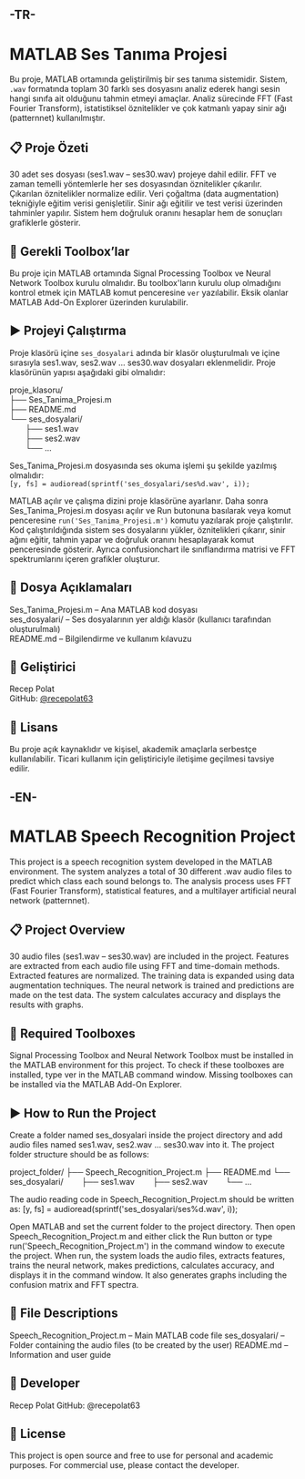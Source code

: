 ## -TR-
# MATLAB Ses Tanıma Projesi

Bu proje, MATLAB ortamında geliştirilmiş bir ses tanıma sistemidir. Sistem, `.wav` formatında toplam 30 farklı ses dosyasını analiz ederek hangi sesin hangi sınıfa ait olduğunu tahmin etmeyi amaçlar. Analiz sürecinde FFT (Fast Fourier Transform), istatistiksel öznitelikler ve çok katmanlı yapay sinir ağı (patternnet) kullanılmıştır.

## 📋 Proje Özeti

30 adet ses dosyası (ses1.wav – ses30.wav) projeye dahil edilir. FFT ve zaman temelli yöntemlerle her ses dosyasından öznitelikler çıkarılır. Çıkarılan öznitelikler normalize edilir. Veri çoğaltma (data augmentation) tekniğiyle eğitim verisi genişletilir. Sinir ağı eğitilir ve test verisi üzerinden tahminler yapılır. Sistem hem doğruluk oranını hesaplar hem de sonuçları grafiklerle gösterir.

## 🧰 Gerekli Toolbox’lar

Bu proje için MATLAB ortamında Signal Processing Toolbox ve Neural Network Toolbox kurulu olmalıdır. Bu toolbox'ların kurulu olup olmadığını kontrol etmek için MATLAB komut penceresine `ver` yazılabilir. Eksik olanlar MATLAB Add-On Explorer üzerinden kurulabilir.

## ▶️ Projeyi Çalıştırma

Proje klasörü içine `ses_dosyalari` adında bir klasör oluşturulmalı ve içine sırasıyla ses1.wav, ses2.wav ... ses30.wav dosyaları eklenmelidir. Proje klasörünün yapısı aşağıdaki gibi olmalıdır:

proje_klasoru/  
├── Ses_Tanima_Projesi.m  
├── README.md  
└── ses_dosyalari/  
  ├── ses1.wav  
  ├── ses2.wav  
  └── ...  

Ses_Tanima_Projesi.m dosyasında ses okuma işlemi şu şekilde yazılmış olmalıdır:  
`[y, fs] = audioread(sprintf('ses_dosyalari/ses%d.wav', i));`

MATLAB açılır ve çalışma dizini proje klasörüne ayarlanır. Daha sonra Ses_Tanima_Projesi.m dosyası açılır ve Run butonuna basılarak veya komut penceresine `run('Ses_Tanima_Projesi.m')` komutu yazılarak proje çalıştırılır. Kod çalıştırıldığında sistem ses dosyalarını yükler, öznitelikleri çıkarır, sinir ağını eğitir, tahmin yapar ve doğruluk oranını hesaplayarak komut penceresinde gösterir. Ayrıca confusionchart ile sınıflandırma matrisi ve FFT spektrumlarını içeren grafikler oluşturur.

## 📂 Dosya Açıklamaları

Ses_Tanima_Projesi.m – Ana MATLAB kod dosyası  
ses_dosyalari/ – Ses dosyalarının yer aldığı klasör (kullanıcı tarafından oluşturulmalı)  
README.md – Bilgilendirme ve kullanım kılavuzu

## 👤 Geliştirici

Recep Polat  
GitHub: [@recepolat63](https://github.com/recepolat63)

## 📝 Lisans

Bu proje açık kaynaklıdır ve kişisel, akademik amaçlarla serbestçe kullanılabilir. Ticari kullanım için geliştiriciyle iletişime geçilmesi tavsiye edilir.

## -EN-

# MATLAB Speech Recognition Project
This project is a speech recognition system developed in the MATLAB environment. The system analyzes a total of 30 different .wav audio files to predict which class each sound belongs to. The analysis process uses FFT (Fast Fourier Transform), statistical features, and a multilayer artificial neural network (patternnet).

## 📋 Project Overview
30 audio files (ses1.wav – ses30.wav) are included in the project. Features are extracted from each audio file using FFT and time-domain methods. Extracted features are normalized. The training data is expanded using data augmentation techniques. The neural network is trained and predictions are made on the test data. The system calculates accuracy and displays the results with graphs.

## 🧰 Required Toolboxes
Signal Processing Toolbox and Neural Network Toolbox must be installed in the MATLAB environment for this project. To check if these toolboxes are installed, type ver in the MATLAB command window. Missing toolboxes can be installed via the MATLAB Add-On Explorer.

## ▶️ How to Run the Project
Create a folder named ses_dosyalari inside the project directory and add audio files named ses1.wav, ses2.wav ... ses30.wav into it. The project folder structure should be as follows:

project_folder/
├── Speech_Recognition_Project.m
├── README.md
└── ses_dosyalari/
  ├── ses1.wav
  ├── ses2.wav
  └── ...

The audio reading code in Speech_Recognition_Project.m should be written as:
[y, fs] = audioread(sprintf('ses_dosyalari/ses%d.wav', i));

Open MATLAB and set the current folder to the project directory. Then open Speech_Recognition_Project.m and either click the Run button or type run('Speech_Recognition_Project.m') in the command window to execute the project. When run, the system loads the audio files, extracts features, trains the neural network, makes predictions, calculates accuracy, and displays it in the command window. It also generates graphs including the confusion matrix and FFT spectra.

## 📂 File Descriptions
Speech_Recognition_Project.m – Main MATLAB code file
ses_dosyalari/ – Folder containing the audio files (to be created by the user)
README.md – Information and user guide

## 👤 Developer
Recep Polat
GitHub: @recepolat63

## 📝 License
This project is open source and free to use for personal and academic purposes. For commercial use, please contact the developer.
